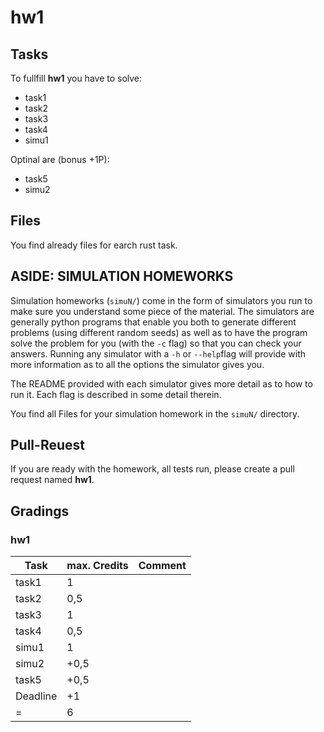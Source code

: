 # hw1

## Tasks
To fullfill **hw1** you have to solve:

- task1
- task2
- task3
- task4
- simu1

Optinal are (bonus +1P):

- task5
- simu2

## Files
You find already files for earch rust task.

## ASIDE: SIMULATION HOMEWORKS

Simulation homeworks (`simuN/`) come in the form of simulators you run to
make sure you understand some piece of the material. The simulators are generally python programs that enable you both to generate different problems (using different random seeds) as well as to have the program solve the problem for you (with the `-c` flag) so that you can check your answers. Running any simulator with a `-h` or `--help`flag will provide with more information as to all the options the simulator gives you.

The README provided with each simulator gives more detail as to how to run it. Each flag is described in some detail therein.

You find all Files for your simulation homework in the `simuN/` directory.

## Pull-Reuest

If you are ready with the homework, all tests run, please create a pull request named **hw1**.

## Gradings

### hw1

| Task | max. Credits | Comment |
|---|---|---|
| task1 | 1 | |
| task2 | 0,5 | |
| task3 | 1 | |
| task4 | 0,5 | |
| simu1 | 1 | |
| simu2 | +0,5 | |
| task5 | +0,5 | |
| Deadline | +1 | |
| = | 6 | |
